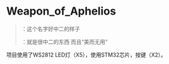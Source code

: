 # Weapon_of_Aphelios

> ：这个名字好中二的样子
> 
> ：就是很中二的东西
> 而且“美而无用”

项目使用了WS2812 LED灯（X5），使用STM32芯片，按键（X2）。